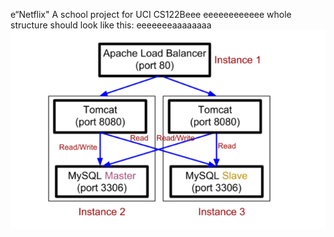 e“Netflix"
A school project for UCI CS122Beee
eeeeeeeeeeee
whole structure should look like this:
eeeeeeeaaaaaaaa
![image](https://github.com/cxk123/-Netflix-CS122B/blob/master/images/struture.PNG)

